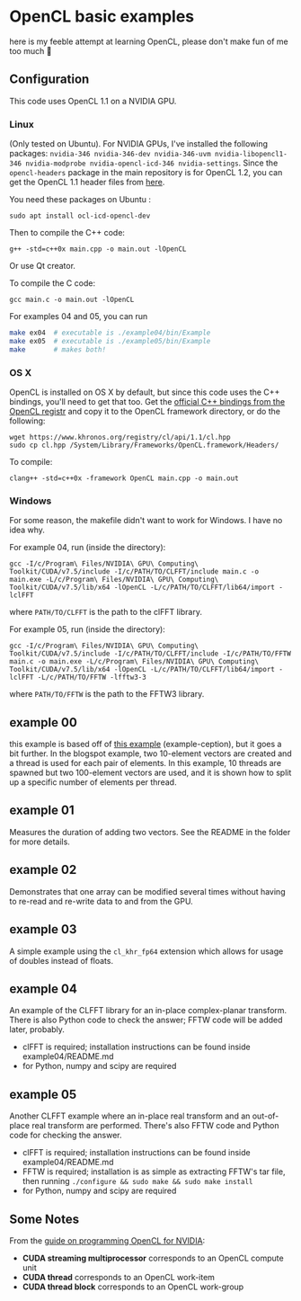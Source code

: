 # OpenCL basic examples
here is my feeble attempt at learning OpenCL, please don't make fun of me too much :hamburger:

## Configuration
This code uses OpenCL 1.1 on a NVIDIA GPU.

### Linux
(Only tested on Ubuntu). For NVIDIA GPUs, I've installed the following packages: `nvidia-346 nvidia-346-dev nvidia-346-uvm nvidia-libopencl1-346 nvidia-modprobe nvidia-opencl-icd-346 nvidia-settings`. Since the `opencl-headers` package in the main repository is for OpenCL 1.2, you can get the OpenCL 1.1 header files from [here](http://packages.ubuntu.com/precise/opencl-headers).

You need these packages on Ubuntu : 
```
sudo apt install ocl-icd-opencl-dev 
```

Then to compile the C++ code:
```
g++ -std=c++0x main.cpp -o main.out -lOpenCL
```

Or use Qt creator.

To compile the C code:

```
gcc main.c -o main.out -lOpenCL
```

For examples 04 and 05, you can run

```bash
make ex04  # executable is ./example04/bin/Example
make ex05  # executable is ./example05/bin/Example
make       # makes both!
```

### OS X
OpenCL is installed on OS X by default, but since this code uses the C++ bindings, you'll need to get that too. Get the [official C++ bindings from the OpenCL registr](https://www.khronos.org/registry/cl/api/1.1/cl.hpp) and copy it to the OpenCL framework directory, or do the following:

```
wget https://www.khronos.org/registry/cl/api/1.1/cl.hpp
sudo cp cl.hpp /System/Library/Frameworks/OpenCL.framework/Headers/
```

To compile:

```
clang++ -std=c++0x -framework OpenCL main.cpp -o main.out
```

### Windows
For some reason, the makefile didn't want to work for Windows. I have no idea why.

For example 04, run (inside the directory):

```
gcc -I/c/Program\ Files/NVIDIA\ GPU\ Computing\ Toolkit/CUDA/v7.5/include -I/c/PATH/TO/CLFFT/include main.c -o main.exe -L/c/Program\ Files/NVIDIA\ GPU\ Computing\ Toolkit/CUDA/v7.5/lib/x64 -lOpenCL -L/c/PATH/TO/CLFFT/lib64/import -lclFFT
```

where `PATH/TO/CLFFT` is the path to the clFFT library.

For example 05, run (inside the directory):

```
gcc -I/c/Program\ Files/NVIDIA\ GPU\ Computing\ Toolkit/CUDA/v7.5/include -I/c/PATH/TO/CLFFT/include -I/c/PATH/TO/FFTW main.c -o main.exe -L/c/Program\ Files/NVIDIA\ GPU\ Computing\ Toolkit/CUDA/v7.5/lib/x64 -lOpenCL -L/c/PATH/TO/CLFFT/lib64/import -lclFFT -L/c/PATH/TO/FFTW -lfftw3-3
```

where `PATH/TO/FFTW` is the path to the FFTW3 library.

## example 00
this example is based off of [this example](http://simpleopencl.blogspot.ca/2013/06/tutorial-simple-start-with-opencl-and-c.html) (example-ception), but it goes a bit further. In the blogspot example, two 10-element vectors are created and a thread is used for each pair of elements. In this example, 10 threads are spawned but two 100-element vectors are used, and it is shown how to split up a specific number of elements per thread.

## example 01
Measures the duration of adding two vectors. See the README in the folder for more details.

## example 02
Demonstrates that one array can be modified several times without having to re-read and re-write data to and from the GPU.

## example 03
A simple example using the `cl_khr_fp64` extension which allows for usage of doubles instead of floats.

## example 04
An example of the CLFFT library for an in-place complex-planar transform. There is also Python code to check the answer; FFTW code will be added later, probably.

- clFFT is required; installation instructions can be found inside example04/README.md
- for Python, numpy and scipy are required

## example 05
Another CLFFT example where an in-place real transform and an out-of-place real transform are performed. There's also FFTW code and Python code for checking the answer.

- clFFT is required; installation instructions can be found inside example04/README.md
- FFTW is required; installation is as simple as extracting FFTW's tar file, then running `./configure && sudo make && sudo make install`
- for Python, numpy and scipy are required

## Some Notes
From the [guide on programming OpenCL for NVIDIA](http://www.nvidia.com/content/cudazone/download/OpenCL/NVIDIA_OpenCL_ProgrammingGuide.pdf):

- **CUDA streaming multiprocessor** corresponds to an OpenCL compute unit
- **CUDA thread** corresponds to an OpenCL work-item
- **CUDA thread block** corresponds to an OpenCL work-group

